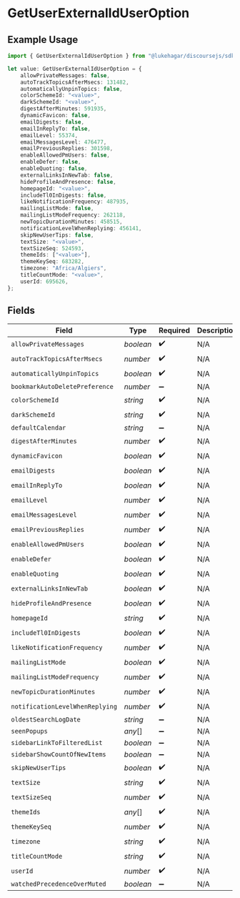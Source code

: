 # GetUserExternalIdUserOption

## Example Usage

```typescript
import { GetUserExternalIdUserOption } from "@lukehagar/discoursejs/sdk/models/operations";

let value: GetUserExternalIdUserOption = {
    allowPrivateMessages: false,
    autoTrackTopicsAfterMsecs: 131482,
    automaticallyUnpinTopics: false,
    colorSchemeId: "<value>",
    darkSchemeId: "<value>",
    digestAfterMinutes: 591935,
    dynamicFavicon: false,
    emailDigests: false,
    emailInReplyTo: false,
    emailLevel: 55374,
    emailMessagesLevel: 476477,
    emailPreviousReplies: 301598,
    enableAllowedPmUsers: false,
    enableDefer: false,
    enableQuoting: false,
    externalLinksInNewTab: false,
    hideProfileAndPresence: false,
    homepageId: "<value>",
    includeTl0InDigests: false,
    likeNotificationFrequency: 487935,
    mailingListMode: false,
    mailingListModeFrequency: 262118,
    newTopicDurationMinutes: 458515,
    notificationLevelWhenReplying: 456141,
    skipNewUserTips: false,
    textSize: "<value>",
    textSizeSeq: 524593,
    themeIds: ["<value>"],
    themeKeySeq: 683282,
    timezone: "Africa/Algiers",
    titleCountMode: "<value>",
    userId: 695626,
};
```

## Fields

| Field                           | Type                            | Required                        | Description                     |
| ------------------------------- | ------------------------------- | ------------------------------- | ------------------------------- |
| `allowPrivateMessages`          | *boolean*                       | :heavy_check_mark:              | N/A                             |
| `autoTrackTopicsAfterMsecs`     | *number*                        | :heavy_check_mark:              | N/A                             |
| `automaticallyUnpinTopics`      | *boolean*                       | :heavy_check_mark:              | N/A                             |
| `bookmarkAutoDeletePreference`  | *number*                        | :heavy_minus_sign:              | N/A                             |
| `colorSchemeId`                 | *string*                        | :heavy_check_mark:              | N/A                             |
| `darkSchemeId`                  | *string*                        | :heavy_check_mark:              | N/A                             |
| `defaultCalendar`               | *string*                        | :heavy_minus_sign:              | N/A                             |
| `digestAfterMinutes`            | *number*                        | :heavy_check_mark:              | N/A                             |
| `dynamicFavicon`                | *boolean*                       | :heavy_check_mark:              | N/A                             |
| `emailDigests`                  | *boolean*                       | :heavy_check_mark:              | N/A                             |
| `emailInReplyTo`                | *boolean*                       | :heavy_check_mark:              | N/A                             |
| `emailLevel`                    | *number*                        | :heavy_check_mark:              | N/A                             |
| `emailMessagesLevel`            | *number*                        | :heavy_check_mark:              | N/A                             |
| `emailPreviousReplies`          | *number*                        | :heavy_check_mark:              | N/A                             |
| `enableAllowedPmUsers`          | *boolean*                       | :heavy_check_mark:              | N/A                             |
| `enableDefer`                   | *boolean*                       | :heavy_check_mark:              | N/A                             |
| `enableQuoting`                 | *boolean*                       | :heavy_check_mark:              | N/A                             |
| `externalLinksInNewTab`         | *boolean*                       | :heavy_check_mark:              | N/A                             |
| `hideProfileAndPresence`        | *boolean*                       | :heavy_check_mark:              | N/A                             |
| `homepageId`                    | *string*                        | :heavy_check_mark:              | N/A                             |
| `includeTl0InDigests`           | *boolean*                       | :heavy_check_mark:              | N/A                             |
| `likeNotificationFrequency`     | *number*                        | :heavy_check_mark:              | N/A                             |
| `mailingListMode`               | *boolean*                       | :heavy_check_mark:              | N/A                             |
| `mailingListModeFrequency`      | *number*                        | :heavy_check_mark:              | N/A                             |
| `newTopicDurationMinutes`       | *number*                        | :heavy_check_mark:              | N/A                             |
| `notificationLevelWhenReplying` | *number*                        | :heavy_check_mark:              | N/A                             |
| `oldestSearchLogDate`           | *string*                        | :heavy_minus_sign:              | N/A                             |
| `seenPopups`                    | *any*[]                         | :heavy_minus_sign:              | N/A                             |
| `sidebarLinkToFilteredList`     | *boolean*                       | :heavy_minus_sign:              | N/A                             |
| `sidebarShowCountOfNewItems`    | *boolean*                       | :heavy_minus_sign:              | N/A                             |
| `skipNewUserTips`               | *boolean*                       | :heavy_check_mark:              | N/A                             |
| `textSize`                      | *string*                        | :heavy_check_mark:              | N/A                             |
| `textSizeSeq`                   | *number*                        | :heavy_check_mark:              | N/A                             |
| `themeIds`                      | *any*[]                         | :heavy_check_mark:              | N/A                             |
| `themeKeySeq`                   | *number*                        | :heavy_check_mark:              | N/A                             |
| `timezone`                      | *string*                        | :heavy_check_mark:              | N/A                             |
| `titleCountMode`                | *string*                        | :heavy_check_mark:              | N/A                             |
| `userId`                        | *number*                        | :heavy_check_mark:              | N/A                             |
| `watchedPrecedenceOverMuted`    | *boolean*                       | :heavy_minus_sign:              | N/A                             |